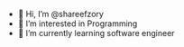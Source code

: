 - 👋 Hi, I’m @shareefzory
- 👀 I’m interested in Programming
- 🌱 I’m currently learning software engineer


<!---
shareefzory/shareefzory is a ✨ special ✨ repository because its `README.md` (this file) appears on your GitHub profile.
You can click the Preview link to take a look at your changes.
--->
